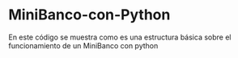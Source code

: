 # MiniBanco-con-Python
En este código se muestra como es una estructura básica sobre el funcionamiento de un MiniBanco con python 
